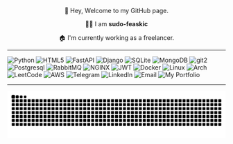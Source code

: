 <p align="center">👋 Hey, Welcome to my GitHub page.</p>
<p align="center">👨‍💻 I am <b>sudo-feaskic</b></p>
<p align="center">🏠 I'm currently working as a freelancer.</p>
<p align="center">

---
![Python](https://ziadoua.github.io/m3-Markdown-Badges/badges/Python/python3.svg) 
![HTML5](https://ziadoua.github.io/m3-Markdown-Badges/badges/HTML/html2.svg)
![FastAPI](https://ziadoua.github.io/m3-Markdown-Badges/badges/FastAPI/fastapi3.svg)
![Django](https://ziadoua.github.io/m3-Markdown-Badges/badges/Django/django1.svg)
![SQLite](https://ziadoua.github.io/m3-Markdown-Badges/badges/SQLite/sqlite1.svg)
![MongoDB](https://ziadoua.github.io/m3-Markdown-Badges/badges/MongoDB/mongodb1.svg)
![git2](https://ziadoua.github.io/m3-Markdown-Badges/badges/Git/git1.svg)
![Postgresql](https://ziadoua.github.io/m3-Markdown-Badges/badges/PostgreSQL/postgresql2.svg)
![RabbitMQ](https://ziadoua.github.io/m3-Markdown-Badges/badges/RabbitMQ/rabbitmq3.svg)
![NGINX](https://ziadoua.github.io/m3-Markdown-Badges/badges/NGINX/nginx3.svg)
![JWT](https://ziadoua.github.io/m3-Markdown-Badges/badges/JWT/jwt2.svg)
![Docker](https://ziadoua.github.io/m3-Markdown-Badges/badges/Docker/docker1.svg)
![Linux](https://ziadoua.github.io/m3-Markdown-Badges/badges/Linux/linux3.svg)
![Arch](https://ziadoua.github.io/m3-Markdown-Badges/badges/Arch/arch3.svg)
![LeetCode](https://ziadoua.github.io/m3-Markdown-Badges/badges/LeetCode/leetcode3.svg)
![AWS](https://ziadoua.github.io/m3-Markdown-Badges/badges/AWS/aws2.svg)
![Telegram](https://ziadoua.github.io/m3-Markdown-Badges/badges/Telegram/telegram1.svg)
![LinkedIn](https://ziadoua.github.io/m3-Markdown-Badges/badges/LinkedIn/linkedin2.svg)
![Email](https://ziadoua.github.io/m3-Markdown-Badges/badges/Gmail/gmail1.svg)
![My Portfolio](https://ziadoua.github.io/m3-Markdown-Badges/badges/MyPortfolio/myportfolio2.svg)




---

<p align="center">
  <picture>
    <source media="(prefers-color-scheme: dark)" srcset="https://raw.githubusercontent.com/NoModuleFound/NoModuleFound/snake/github-contribution-grid-snake-dark.svg">
    <source media="(prefers-color-scheme: light)" srcset="https://raw.githubusercontent.com/NoModuleFound/NoModuleFound/snake/github-contribution-grid-snake.svg">
    <img alt="contribution snake" src="https://raw.githubusercontent.com/NoModuleFound/NoModuleFound/snake/github-contribution-grid-snake.svg">
  </picture>
</p>
